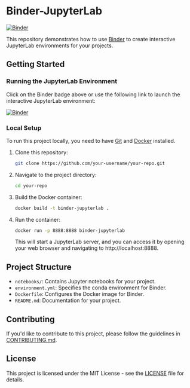 # Binder-JupyterLab

[![Binder](https://mybinder.org/badge_logo.svg)](https://mybinder.org/v2/gh/ApiError/Binder-JupterLab/main)

This repository demonstrates how to use [Binder](https://mybinder.org/) to create interactive JupyterLab environments for your projects.

## Getting Started

### Running the JupyterLab Environment

Click on the Binder badge above or use the following link to launch the interactive JupyterLab environment:

[![Binder](https://mybinder.org/badge_logo.svg)](https://mybinder.org/v2/gh/ApiError/Binder-JupterLab/main)

### Local Setup

To run this project locally, you need to have [Git](https://git-scm.com/) and [Docker](https://www.docker.com/) installed.

1. Clone this repository:

   ```bash
   git clone https://github.com/your-username/your-repo.git
   ```

2. Navigate to the project directory:

   ```bash
   cd your-repo
   ```

3. Build the Docker container:

   ```bash
   docker build -t binder-jupyterlab .
   ```

4. Run the container:

   ```bash
   docker run -p 8888:8888 binder-jupyterlab
   ```

   This will start a JupyterLab server, and you can access it by opening your web browser and navigating to http://localhost:8888.

## Project Structure

- `notebooks/`: Contains Jupyter notebooks for your project.
- `environment.yml`: Specifies the conda environment for Binder.
- `Dockerfile`: Configures the Docker image for Binder.
- `README.md`: Documentation for your project.

## Contributing

If you'd like to contribute to this project, please follow the guidelines in [CONTRIBUTING.md](CONTRIBUTING.md).

## License

This project is licensed under the MIT License - see the [LICENSE](LICENSE) file for details.
